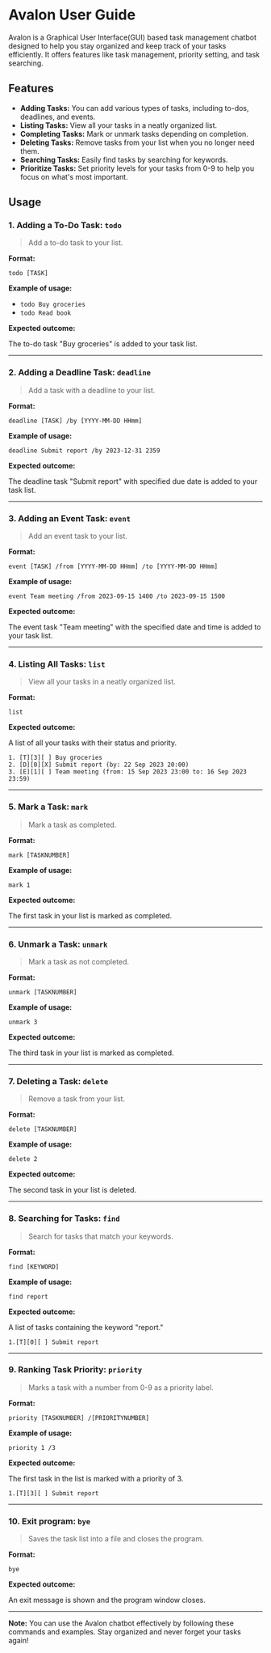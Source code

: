 # Avalon User Guide

Avalon is a Graphical User Interface(GUI) based task management chatbot designed to help you stay organized and keep track of your tasks efficiently. It offers features like task management, priority setting, and task searching.

## Features

- **Adding Tasks:** You can add various types of tasks, including to-dos, deadlines, and events.
- **Listing Tasks:** View all your tasks in a neatly organized list.
- **Completing Tasks:** Mark or unmark tasks depending on completion.
- **Deleting Tasks:** Remove tasks from your list when you no longer need them.
- **Searching Tasks:** Easily find tasks by searching for keywords.
- **Prioritize Tasks:** Set priority levels for your tasks from 0-9 to help you focus on what's most important.

## Usage

### 1. Adding a To-Do Task: `todo`

> Add a to-do task to your list.

**Format:**

`todo [TASK]`

**Example of usage:**

- ```todo Buy groceries```
- ```todo Read book```

**Expected outcome:**

The to-do task "Buy groceries" is added to your task list.

---

### 2. Adding a Deadline Task: `deadline`

> Add a task with a deadline to your list.

**Format:**

`deadline [TASK] /by [YYYY-MM-DD HHmm]`

**Example of usage:**

`deadline Submit report /by 2023-12-31 2359`

**Expected outcome:**

The deadline task "Submit report" with specified due date is added to your task list.

---

### 3. Adding an Event Task: `event`

> Add an event task to your list.

**Format:**

`event [TASK] /from [YYYY-MM-DD HHmm] /to [YYYY-MM-DD HHmm]`

**Example of usage:**

`event Team meeting /from 2023-09-15 1400 /to 2023-09-15 1500`

**Expected outcome:**

The event task "Team meeting" with the specified date and time is added to your task list.

---

### 4. Listing All Tasks: `list`

> View all your tasks in a neatly organized list.

**Format:**

`list`

**Expected outcome:**

A list of all your tasks with their status and priority.

```
1. [T][3][ ] Buy groceries
2. [D][0][X] Submit report (by: 22 Sep 2023 20:00)
3. [E][1][ ] Team meeting (from: 15 Sep 2023 23:00 to: 16 Sep 2023 23:59)
```

---

### 5. Mark a Task: `mark`

> Mark a task as completed.

**Format:**

`mark [TASKNUMBER]`

**Example of usage:**

`mark 1`

**Expected outcome:**

The first task in your list is marked as completed.

---

### 6. Unmark a Task: `unmark`

> Mark a task as not completed.

**Format:**

`unmark [TASKNUMBER]`

**Example of usage:**

`unmark 3`

**Expected outcome:**

The third task in your list is marked as completed.

---

### 7. Deleting a Task: `delete`

> Remove a task from your list.

**Format:**

`delete [TASKNUMBER]`

**Example of usage:**

`delete 2`

**Expected outcome:**

The second task in your list is deleted.

---

### 8. Searching for Tasks: `find`

> Search for tasks that match your keywords.

**Format:**

`find [KEYWORD]`

**Example of usage:**

`find report`

**Expected outcome:**

A list of tasks containing the keyword "report."

`1.[T][0][ ] Submit report`

---

### 9. Ranking Task Priority: `priority`

> Marks a task with a number from 0-9 as a priority label.

**Format:**

`priority [TASKNUMBER] /[PRIORITYNUMBER]`

**Example of usage:**

`priority 1 /3`

**Expected outcome:**

The first task in the list is marked with a priority of 3.

`1.[T][3][ ] Submit report`

---

### 10. Exit program: `bye`

> Saves the task list into a file and closes the program.

**Format:**

`bye`

**Expected outcome:**

An exit message is shown and the program window closes.

---

**Note:** You can use the Avalon chatbot effectively by following these commands and examples. Stay organized and never forget your tasks again!